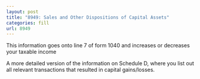 ```yaml
---
layout: post
title: "8949: Sales and Other Dispositions of Capital Assets"
categories: fill
url: 8949
---
```


This information goes onto line 7 of form 1040 and increases or decreases your taxable income

A more detailed version of the information on Schedule D, where you list out all relevant transactions that resulted in capital gains/losses. 